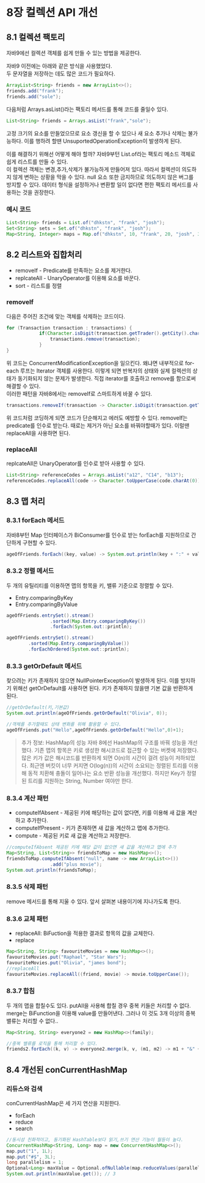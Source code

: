 # 8장 컬렉션 API 개선

## 8.1 컬렉션 팩토리
자바9에선 컬렉션 객체를 쉽게 만들 수 있는 방법을 제공한다.

자바9 이전에는 아래와 같은 방식을 사용했었다.  
두 문자열을 저장하는 데도 많은 코드가 필요하다.
```java
ArrayList<String> friends = new ArrayList<>();
friends.add("frank");
friends.add("sole");
```

다음처럼 Arrays.asList()라는 팩토리 메서드를 통해 코드를 줄일수 있다.
```java
List<String> friends = Arrays.asList("frank","sole");
```
고정 크기의 요소를 만들었으므로 요소 갱신을 할 수 있으나 새 요소 추가나 삭제는 불가능하다.
이를 행하려 할땐 UnsuportedOperationException이 발생하게 된다.

이를 해결하기 위해선 어떻게 해야 할까?
자바9부턴 List.of라는 팩토리 메소드 객체로 쉽게 리스트를 만들 수 있다.  
이 컬렉션 객체는 변경,추가,삭제가 불가능하게 만들어져 있다. 따라서 컬렉션이 의도하지 않게
변하는 상황을 막을 수 있다. null 요소 또한 금지하므로 의도하지 않은 버그를 방지할 수 있다.
데이터 형식을 설정하거나 변환할 일이 없다면 편한 팩토리 메서드를 사용하는 것을 권장한다.

### 예시 코드
```java
List<String> friends = List.of("dhkstn", "frank", "josh");
Set<String> sets = Set.of("dhkstn", "frank", "josh");
Map<String, Integer> maps = Map.of("dhkstn", 10, "frank", 20, "josh", 30);
```

## 8.2 리스트와 집합처리
* removeIf - Predicate를 만족하는 요소를 제거한다.
* replcateAll - UnaryOperator를 이용해 요소를 바꾼다.
* sort - 리스트를 정렬

### removeIf
다음은 주어진 조건에 맞는 객체를 삭제하는 코드이다.
```java
for (Transaction transaction : transactions) {
            if(Character.isDigit(transaction.getTrader().getCity().charAt(0))) {
                transactions.remove(transaction);
            }
}
```
위 코드는 ConcurrentModificationException을 일으킨다. 왜냐면 내부적으로 for-each 루프는
Iterator 객체를 사용한다. 이렇게 되면 반복자의 상태와 실제 컬렉션의 상태가 동기화되지 않는
문제가 발생한다. 직접 iterator를 호출하고 remove를 함으로써 해결할 수 있다.  
이러한 패턴을 자바8에서는 removeIf로 스마트하게 바꿀 수 있다.

```java
transactions.removeIf(transaction -> Character.isDigit(transaction.getTrader().getCity().charAt(0)));
```
위 코드처럼 코딩하게 되면 코드가 단순해지고 에러도 예방할 수 있다. removeIf는 predicate를 인수로
받는다. 때로는 제거가 아닌 요소를 바꿔야할때가 있다. 이럴땐 replaceAll을 사용하면 된다.

### replaceAll
replcateAll은 UnaryOperator를 인수로 받아 사용할 수 있다.
```java
List<String> referenceCodes = Arrays.asList("a12", "C14", "b13");
referenceCodes.replaceAll(code -> Character.toUpperCase(code.charAt(0)) + code.substring(1));
```

## 8.3 맵 처리

### 8.3.1 forEach 메서드
자바8부턴 Map 인터페이스가 BiConsumer를 인수로 받는 forEach를 지원하므로 간단하게 구현할 수 있다.
```java
ageOfFriends.forEach((key, value) -> System.out.println(key + ":" + value));
```

### 8.3.2 정렬 메서드
두 개의 유틸리티를 이용하면 맵의 항목을 키, 밸류 기준으로 정렬할 수 있다.
* Entry.comparingByKey
* Entry.comparingByValue
```java
ageOfFriends.entrySet().stream()
                .sorted(Map.Entry.comparingByKey())
                .forEach(System.out::println);

ageOfFriends.entrySet().stream()
        .sorted(Map.Entry.comparingByValue())
        .forEachOrdered(System.out::println);
```

### 8.3.3 getOrDefault 메서드
찾으려는 키가 존재하지 않으면 NullPointerException이 발생하게 된다. 이를 방지하기 위해선
getOrDefault를 사용하면 된다. 키가 존재하지 않을땐 기본 값을 반환하게 된다.
```java
//getOrDefault(키,기본값)
System.out.println(ageOfFriends.getOrDefault("Olivia", 0));

//객체를 추가할때도 상태 변화를 위해 활용할 수 있다.
ageOfFriends.put("Hello",ageOfFriends.getOrDefault("Hello",0)+1);
```

> 추가 정보: HashMap의 성능
> 자바 8에선 HashMap의 구조를 바꿔 성능을 개선했다. 기존 맵의 항목은 키로 생성한 해시코드로 접근할 수 있는
> 버켓에 저장했다. 많은 키가 값은 해시코드를 반환하게 되면 O(n)의 시간이 걸려 성능이 저하되었다.
> 최근엔 버킷이 너무 커지면 O(log(n))의 시간이 소요되는 정렬된 트리를 이용해 동적 치환해 충돌이 일어나는
> 요소 반환 성능을 개선했다. 하지만 Key가 정렬된 트리를 지원하는 String, Number 여야만 한다.

### 8.3.4 계산 패턴
* computeIfAbsent - 제공된 키에 해당하는 값이 없다면, 키를 이용해 새 값을 계산하고 추가한다.
* computeIfPresent -  키가 존재하면 새 값을 계산하고 맵에 추가한다.
* compute - 제공된 키로 새 값을 계산하고 저장한다.
```java
//computeIfAbsent 제공된 키에 해당 값이 없으면 새 값을 계산하고 맵에 추가
Map<String, List<String>> friendsToMap = new HashMap<>();
friendsToMap.computeIfAbsent("null", name -> new ArrayList<>())
                .add("plus movie");
System.out.println(friendsToMap);
```

### 8.3.5 삭제 패턴
remove 메서드를 통해 지울 수 있다. 앞서 살펴본 내용이기에 지나가도록 한다.

### 8.3.6 교체 패턴
* replaceAll: BiFuction을 적용한 결과로 항목의 값을 교체한다.
* replace

```java
Map<String, String> favouriteMovies = new HashMap<>();
favouriteMovies.put("Raphael", "Star Wars");
favouriteMovies.put("Olivia", "james bond");
//replaceAll
favouriteMovies.replaceAll((friend, movie) -> movie.toUpperCase());
```

### 8.3.7 합침
두 개의 맵을 합칠수도 있다. putAll을 사용해 합칠 경우 중복 키들은 처리할 수 없다.
merge는 BiFunction을 이용해 value를 만들어낸다. 그러나 이 것도 3개 이상의 중복 밸류는
처리할 수 없다..
```java
Map<String, String> everyone2 = new HashMap<>(family);

//중복 밸류를 로직을 통해 처리할 수 있다.
friends2.forEach((k, v) -> everyone2.merge(k, v, (m1, m2) -> m1 + "&" + m2));
```

## 8.4 개선된 conCurrentHashMap
### 리듀스와 검색
conCurrentHashMap은 세 가지 연산을 지원한다.
* forEach
* reduce
* search

```java
//동시성 친화적이고, 동기화된 HashTable보다 읽기,쓰기 연산 기능이 월등이 높다.
ConcurrentHashMap<String, Long> map = new ConcurrentHashMap<>();
map.put("1", 1L);
map.put("#$", 3L);
long parallelism = 1;
Optional<Long> maxValue = Optional.ofNullable(map.reduceValues(parallelism, Long::max));
System.out.println(maxValue.get()); // 3
```